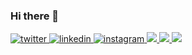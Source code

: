 ### Hi there 👋

<a href="https://twitter.com/emrecellebi" target="_blank">
<img src=https://img.shields.io/badge/twitter-%2300acee.svg?&style=for-the-badge&logo=twitter&logoColor=white alt=twitter style="margin-bottom: 5px;" />
</a>

<a href="https://linkedin.com/in/emrecellebi" target="_blank">
<img src=https://img.shields.io/badge/linkedin-%231E77B5.svg?&style=for-the-badge&logo=linkedin&logoColor=white alt=linkedin style="margin-bottom: 5px;" />
</a>

<a href="https://instagram.com/emrecellebi" target="_blank">
<img src=https://img.shields.io/badge/instagram-%23000000.svg?&style=for-the-badge&logo=instagram&logoColor=white alt=instagram style="margin-bottom: 5px;" />
</a>

<!--<a href="https://www.youtube.com/@emrecellebi" target="_blank">
<img src=https://img.shields.io/badge/youtube-%23EE4831.svg?&style=for-the-badge&logo=youtube&logoColor=white alt=youtube style="margin-bottom: 5px;" />
</a>-->

<a href="https://tiktok.com/@emrecellebi">
<img src="https://img.shields.io/badge/TikTok-000000?style=for-the-badge&logo=tiktok&logoColor=white style="margin-bottom: 5px;" />
</a>

<a href="https://discord.gg/ykHSqfQ">
<img src="https://img.shields.io/badge/Discord-7289DA?style=for-the-badge&logo=discord&logoColor=white style="margin-bottom: 5px;" />
</a>

<a href="https://twitch.tv/emrecellebi">
<img src="https://img.shields.io/badge/Twitch-9146FF?style=for-the-badge&logo=twitch&logoColor=white style="margin-bottom: 5px;" />
</a>




<!--
**emrecellebi/emrecellebi** is a ✨ _special_ ✨ repository because its `README.md` (this file) appears on your GitHub profile.

Here are some ideas to get you started:

- 🔭 I’m currently working on ...
- 🌱 I’m currently learning ...
- 👯 I’m looking to collaborate on ...
- 🤔 I’m looking for help with ...
- 💬 Ask me about ...
- 📫 How to reach me: ...
- 😄 Pronouns: ...
- ⚡ Fun fact: ...
-->
